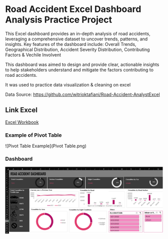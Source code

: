 # Road Accident Excel Dashboard Analysis Practice Project

This Excel dashboard provides an in-depth analysis of road accidents, leveraging a comprehensive dataset to uncover trends, patterns, and insights. Key features of the dashboard include: Overall Trends, Geographical Distribution, Accident Severity Distribution, Contributing Factors & Vechile Involvent

This dashboard was aimed to design and provide clear, actionable insights to help stakeholders understand and mitigate the factors contributing to road accidents.

It was used to practice data visualization & cleaning on excel

Data Source: https://github.com/witrioktafiani/Road-Accident-AnalystExcel

## Link Excel

[Excel Workbook](https://docs.google.com/spreadsheets/d/17LXwpI1XN-YQbXA8mNcf6v-lUGgYsoO1/edit?usp=drive_link&ouid=104849268117202364440&rtpof=true&sd=true)

### Example of Pivot Table 

![Pivot Table Example](Pivot Table.png)

### Dashboard

![Dashboard](Dashboard.png)

